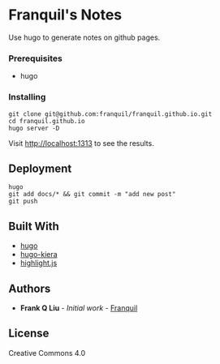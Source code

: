 # Franquil's Notes

Use hugo to generate notes on github pages.

### Prerequisites

- hugo

### Installing


```
git clone git@github.com:franquil/franquil.github.io.git
cd franquil.github.io
hugo server -D
```
Visit [http://localhost:1313](http://localhost:1313) to see the results.


## Deployment

```
hugo
git add docs/* && git commit -m "add new post"
git push
```

## Built With

* [hugo](https://gohugo.io)
* [hugo-kiera](https://themes.gohugo.io/hugo-kiera/)
* [highlight.js](https://highlightjs.org)

## Authors

* **Frank Q Liu** - *Initial work* - [Franquil](https://franquil.github.io)

## License

Creative Commons 4.0

